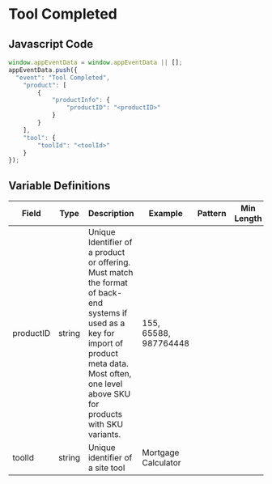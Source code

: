 # Tool Completed

### 

## Javascript Code
```js
window.appEventData = window.appEventData || [];
appEventData.push({
  "event": "Tool Completed",
    "product": [
        {
            "productInfo": {
                "productID": "<productID>"
            }
        }
    ],
    "tool": {
        "toolId": "<toolId>"
    }
});
```

## Variable Definitions

|Field|Type|Description|Example|Pattern|Min Length|Max Length|Minimum|Maximum|Multiple Of|
| --- | --- | --- | --- | --- | --- | --- | --- | --- | --- |
|productID|string|Unique Identifier of a product or offering.  Must match the format of back-end systems if used as a key for import of product meta data. Most often, one level above SKU for products with SKU variants. |155, 65588, 987764448|||||||
|toolId|string|Unique identifier of a site tool|Mortgage Calculator|||||||



